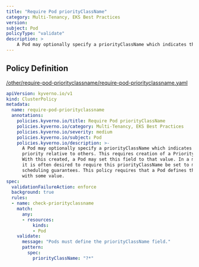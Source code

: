 ```yaml
---
title: "Require Pod priorityClassName"
category: Multi-Tenancy, EKS Best Practices
version: 
subject: Pod
policyType: "validate"
description: >
    A Pod may optionally specify a priorityClassName which indicates the scheduling priority relative to others. This requires creation of a PriorityClass object in advance. With this created, a Pod may set this field to that value. In a multi-tenant environment, it is often desired to require this priorityClassName be set to make certain tenant scheduling guarantees. This policy requires that a Pod defines the priorityClassName field with some value.
---
```


## Policy Definition
<a href="https://github.com/kyverno/policies/raw/main//other/require-pod-priorityclassname/require-pod-priorityclassname.yaml" target="-blank">/other/require-pod-priorityclassname/require-pod-priorityclassname.yaml</a>

```yaml
apiVersion: kyverno.io/v1
kind: ClusterPolicy
metadata:
  name: require-pod-priorityclassname
  annotations:
    policies.kyverno.io/title: Require Pod priorityClassName
    policies.kyverno.io/category: Multi-Tenancy, EKS Best Practices
    policies.kyverno.io/severity: medium
    policies.kyverno.io/subject: Pod
    policies.kyverno.io/description: >-
      A Pod may optionally specify a priorityClassName which indicates the scheduling
      priority relative to others. This requires creation of a PriorityClass object in advance.
      With this created, a Pod may set this field to that value. In a multi-tenant environment,
      it is often desired to require this priorityClassName be set to make certain tenant
      scheduling guarantees. This policy requires that a Pod defines the priorityClassName field
      with some value.
spec:
  validationFailureAction: enforce
  background: true
  rules:
  - name: check-priorityclassname
    match:
      any:
      - resources:
          kinds:
          - Pod
    validate:
      message: "Pods must define the priorityClassName field."
      pattern:
        spec:
          priorityClassName: "?*"

```

